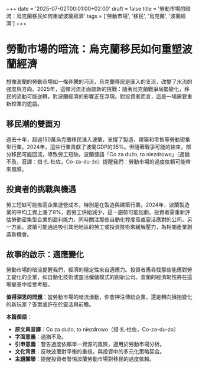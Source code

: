 +++
date = '2025-07-02T00:01:00+02:00'
draft = false
title = '勞動市場的暗流：烏克蘭移民如何重塑波蘭經濟'
tags = ['勞動市場', '移民', '烏克蘭', '波蘭經濟']
+++


# 勞動市場的暗流：烏克蘭移民如何重塑波蘭經濟

想像波蘭的勞動市場如一條奔騰的河流，烏克蘭移民是匯入的支流，改變了水流的強度與方向。2025年，這條河流正面臨新的挑戰：隨著烏克蘭戰爭局勢變化，移民的流動可能逆轉，對波蘭經濟的影響正在浮現。對投資者而言，這是一場需要重新校準的遊戲。

## 移民潮的雙面刃

過去十年，超過150萬烏克蘭移民湧入波蘭，支撐了製造、建築和零售等勞動密集型行業。2024年，這些行業貢獻了波蘭GDP的35%。但隨著戰爭可能的結束，部分移民可能回流，導致勞工短缺。波蘭俚語「Co za dużo, to niezdrowo」（過猶不及，音譯：措·扎·杜佐，Co-za-du-żo）提醒我們：勞動市場的過度依賴可能帶來風險。

## 投資者的挑戰與機遇

勞工短缺可能推高企業運營成本，特別是在製造與建築行業。2024年，波蘭製造業的平均工資上漲了8%，若勞工供給減少，這一趨勢可能加劇。投資者需重新評估勞動密集型企業的盈利能力，同時關注那些自動化程度高或靈活應對的公司。另一方面，波蘭可能通過吸引其他地區的勞工或投資技術來緩解壓力，為相關產業創造新機會。

## 故事的啟示：適應變化

勞動市場的暗流提醒我們，經濟的穩定性來自適應力。投資者應尋找那些能應對勞工變化的企業，如自動化技術或靈活僱傭模式的創新公司。波蘭的經濟韌性將在這場變革中接受考驗。

**值得深思的問題**：當勞動市場的暗流湧動，你會押注傳統企業，還是轉向擁抱變化的新玩家？答案或許在於靈活與前瞻。

**本篇俚語**：  
- **原文與音譯**：Co za dużo, to niezdrowo（措·扎·杜佐，Co-za-du-żo）  
- **字面意義**：過猶不及。  
- **引申意義**：警告過度依賴單一資源的風險，適用於勞動市場分析。  
- **文化背景**：反映波蘭對平衡的重視，與投資中的多元化策略契合。  
- **主題關聯**：提醒投資者警惕波蘭勞動市場對移民的過度依賴。
